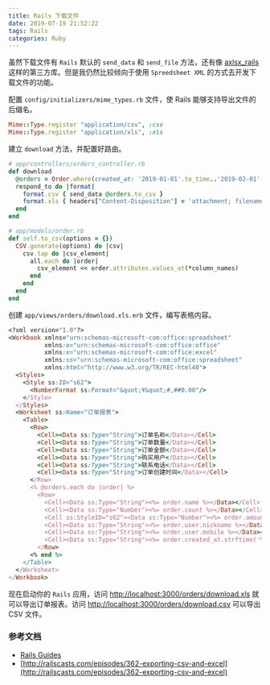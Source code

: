 ```yaml
---
title: Rails 下载文件
date: 2019-07-19 21:52:22
tags: Rails
categories: Ruby
---
```


虽然下载文件有 `Rails` 默认的 `send_data` 和 `send_file` 方法，还有像 [axlsx_rails](https://github.com/straydogstudio/axlsx_rails) 这样的第三方库。但是我仍然比较倾向于使用 `Spreedsheet XML` 的方式去开发下载文件的功能。

<!-- more -->

配置 `config/initializers/mime_types.rb` 文件，使 Rails 能够支持导出文件的后缀名。
```ruby
Mime::Type.register "application/csv", :csv
Mime::Type.register "application/xls", :xls
```

建立 `download` 方法，并配置好路由。
```ruby
# app/controllers/orders_controller.rb
def download
  @orders = Order.where(created_at: '2019-01-01'.to_time..'2019-02-01'.to_time)
  respond_to do |format|
    format.csv { send_data @orders.to_csv }
    format.xls { headers["Content-Disposition"] = 'attachment; filename=orders.xls' }
  end
end
```
```ruby
# app/models/order.rb
def self.to_csv(options = {})
  CSV.generate(options) do |csv|
    csv.tap do |csv_element|
      all.each do |order|
        csv_element << order.attributes.values_at(*column_names)
      end
    end
  end
end
```

创建 `app/views/orders/download.xls.erb` 文件，编写表格内容。
```ruby
<?xml version="1.0"?>
<Workbook xmlns="urn:schemas-microsoft-com:office:spreadsheet"
          xmlns:o="urn:schemas-microsoft-com:office:office"
          xmlns:x="urn:schemas-microsoft-com:office:excel"
          xmlns:ss="urn:schemas-microsoft-com:office:spreadsheet"
          xmlns:html="http://www.w3.org/TR/REC-html40">
  <Styles>
    <Style ss:ID="s62">
      <NumberFormat ss:Format="&quot;¥&quot;#,##0.00"/>
    </Style>
  </Styles>
  <Worksheet ss:Name="订单报表">
    <Table>
      <Row>
        <Cell><Data ss:Type="String">订单名称</Data></Cell>
        <Cell><Data ss:Type="String">订单数量</Data></Cell>
        <Cell><Data ss:Type="String">订单金额</Data></Cell>
        <Cell><Data ss:Type="String">购买用户</Data></Cell>
        <Cell><Data ss:Type="String">联系电话</Data></Cell>
        <Cell><Data ss:Type="String">订单创建时间</Data></Cell>
      </Row>
      <% @orders.each do |order| %>
        <Row>
          <Cell><Data ss:Type="String"><%= order.name %></Data></Cell>
          <Cell><Data ss:Type="Number"><%= order.count %></Data></Cell>
          <Cell ss:StyleID="s62"><Data ss:Type="Number"><%= order.amount %></Data></Cell>
          <Cell><Data ss:Type="String"><%= order.user.nickname %></Data></Cell>
          <Cell><Data ss:Type="String"><%= order.user.mobile %></Data></Cell>
          <Cell><Data ss:Type="String"><%= order.created_at.strftime('%Y-%m-%d %H:%M:%S') %></Data></Cell>
        </Row>
      <% end %>
    </Table>
  </Worksheet>
</Workbook>
```
现在启动你的 `Rails` 应用，访问 [http://localhost:3000/orders/download.xls](http://localhost:3000/orders/download.xls) 就可以导出订单报表。访问 [http://localhost:3000/orders/download.csv](http://localhost:3000/orders/download.csv) 可以导出 CSV 文件。

### 参考文档
- [Rails Guides](https://ruby-china.github.io/rails-guides/action_controller_overview.html#streaming-and-file-downloads)
- [http://railscasts.com/episodes/362-exporting-csv-and-excel](http://railscasts.com/episodes/362-exporting-csv-and-excel)
